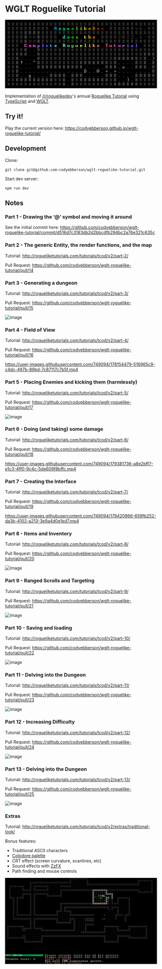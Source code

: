 # WGLT Roguelike Tutorial

![RoguelikeDev Does The Complete Roguelike Tutorial](logo.png)

Implementation of [/r/roguelikedev](https://reddit.com/r/roguelikedev/)'s annual [Roguelike Tutorial](https://www.reddit.com/r/roguelikedev/comments/vhfsda/roguelikedev_does_the_complete_roguelike_tutorial/) using [TypeScript](https://www.typescriptlang.org/) and [WGLT](https://wglt.js.org/).

## Try it!

Play the current version here: <https://codyebberson.github.io/wglt-roguelike-tutorial/>

## Development

Clone:

```
git clone git@github.com:codyebberson/wglt-roguelike-tutorial.git
```

Start dev server:

```
npm run dev
```

## Notes

### Part 1 - Drawing the ‘@’ symbol and moving it around

See the initial commit here: <https://github.com/codyebberson/wglt-roguelike-tutorial/commit/d516d7c3183db2d2bbcdfb294bc2a76e321c635c>

### Part 2 - The generic Entity, the render functions, and the map

Tutorial: http://rogueliketutorials.com/tutorials/tcod/v2/part-2/

Pull Request: https://github.com/codyebberson/wglt-roguelike-tutorial/pull/14

### Part 3 - Generating a dungeon

Tutorial: http://rogueliketutorials.com/tutorials/tcod/v2/part-3/

Pull Request: https://github.com/codyebberson/wglt-roguelike-tutorial/pull/15

![image](https://user-images.githubusercontent.com/749094/178153346-88b59f65-be8b-4fbf-8c6b-413485292252.png)

### Part 4 - Field of View

Tutorial: http://rogueliketutorials.com/tutorials/tcod/v2/part-4/

Pull Request: https://github.com/codyebberson/wglt-roguelike-tutorial/pull/16

https://user-images.githubusercontent.com/749094/178154479-516965c9-c4dc-497b-89bd-7c87117c7b5f.mp4

### Part 5 - Placing Enemies and kicking them (harmlessly)

Tutorial: http://rogueliketutorials.com/tutorials/tcod/v2/part-5/

Pull Request: https://github.com/codyebberson/wglt-roguelike-tutorial/pull/17

![image](https://user-images.githubusercontent.com/749094/178155824-8de6ff7b-93ce-45e9-b3bb-8aacaa514ce1.png)

### Part 6 - Doing (and taking) some damage

Tutorial: http://rogueliketutorials.com/tutorials/tcod/v2/part-6/

Pull Request: https://github.com/codyebberson/wglt-roguelike-tutorial/pull/18

https://user-images.githubusercontent.com/749094/179381736-a8e2bff7-e1c3-4ff0-9c4c-5de609f8bffc.mp4

### Part 7 - Creating the Interface

Tutorial: http://rogueliketutorials.com/tutorials/tcod/v2/part-7/

Pull Request: https://github.com/codyebberson/wglt-roguelike-tutorial/pull/19

https://user-images.githubusercontent.com/749094/179420966-659fb252-da3b-4102-a213-3e9a4d0e1ed7.mp4

### Part 8 - Items and Inventory

Tutorial: http://rogueliketutorials.com/tutorials/tcod/v2/part-8/

Pull Request: https://github.com/codyebberson/wglt-roguelike-tutorial/pull/20

![image](https://user-images.githubusercontent.com/749094/180628062-98301d90-bd6b-4c42-a133-cc6236b46a8c.png)

### Part 9 - Ranged Scrolls and Targeting

Tutorial: http://rogueliketutorials.com/tutorials/tcod/v2/part-9/

Pull Request: https://github.com/codyebberson/wglt-roguelike-tutorial/pull/21

![image](https://user-images.githubusercontent.com/749094/181167912-7c7cb5a3-624a-42bb-ad15-76977977ec0b.png)

### Part 10 - Saving and loading

Tutorial: http://rogueliketutorials.com/tutorials/tcod/v2/part-10/

Pull Request: https://github.com/codyebberson/wglt-roguelike-tutorial/pull/22

![image](https://user-images.githubusercontent.com/749094/182041783-f252fb7e-edd4-4700-bbc0-7d189f78bcf1.png)

### Part 11 - Delving into the Dungeon

Tutorial: http://rogueliketutorials.com/tutorials/tcod/v2/part-11/

Pull Request: https://github.com/codyebberson/wglt-roguelike-tutorial/pull/23

![image](https://user-images.githubusercontent.com/749094/182412316-89cddd0c-a8c0-498b-bce4-20a8268657e6.png)

### Part 12 - Increasing Difficulty

Tutorial: http://rogueliketutorials.com/tutorials/tcod/v2/part-12/

Pull Request: https://github.com/codyebberson/wglt-roguelike-tutorial/pull/24

![image](https://user-images.githubusercontent.com/749094/183299243-905e7ee3-919b-4afa-b0f9-534064342e14.png)

### Part 13 - Delving into the Dungeon

Tutorial: http://rogueliketutorials.com/tutorials/tcod/v2/part-13/

Pull Request: https://github.com/codyebberson/wglt-roguelike-tutorial/pull/25

![image](https://user-images.githubusercontent.com/749094/183303053-400fc69d-026c-4372-a9e4-dcf7fe16ac33.png)

### Extras

Tutorial: http://rogueliketutorials.com/tutorials/tcod/v2/extras/traditional-look/

Bonus features:

- Traditional ASCII characters
- [Colodore palette](https://www.pepto.de/projects/colorvic/)
- CRT effect (screen curvature, scanlines, etc)
- Sound effects with [ZzFX](https://killedbyapixel.github.io/ZzFX/)
- Path finding and mouse controls

![Final screenshot](screenshot.png)
